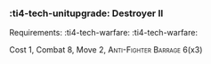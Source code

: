 ### :ti4-tech-unitupgrade: **Destroyer II**

Requirements: :ti4-tech-warfare: :ti4-tech-warfare:

Cost 1, Combat 8, Move 2, <span style="font-variant:small-caps;">Anti-Fighter Barrage</span> 6(x3)
